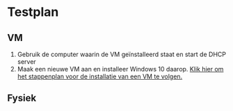 # Testplan
## VM
1. Gebruik de computer waarin de VM geïnstalleerd staat en start de DHCP server
2. Maak een nieuwe VM aan en installeer Windows 10 daarop. [Klik hier om het stappenplan voor de installatie van een VM te volgen.](https://www.extremetech.com/computing/198427-how-to-install-windows-10-in-a-virtual-machine)
## Fysiek
